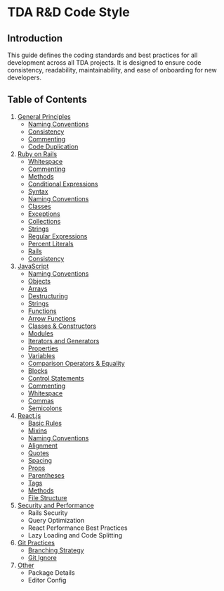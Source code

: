 # TDA R&D Code Style

## Introduction

This guide defines the coding standards and best practices for all development across all TDA projects. 
It is designed to ensure code consistency, readability, maintainability, and ease of onboarding for new developers. 


## Table of Contents

1. [General Principles](./sections/general-principles.md)
    - [Naming Conventions](./sections/general-principles.md#naming-conventions)
    - [Consistency](./sections/general-principles.md#consistency)
    - [Commenting](./sections/general-principles.md#commenting)
    - [Code Duplication](./sections/general-principles.md#code-duplication)
1. [Ruby on Rails](./sections/ruby-on-rails.md)
    - [Whitespace](./sections/ruby-on-rails.md#whitespace)
    - [Commenting](./sections/ruby-on-rails.md#commenting)
    - [Methods](./sections/ruby-on-rails.md#methods)
    - [Conditional Expressions](./sections/ruby-on-rails.md#conditional-expressions)
    - [Syntax](./sections/ruby-on-rails.md#syntax)
    - [Naming Conventions](./sections/ruby-on-rails.md#naming-conventions)
    - [Classes](./sections/ruby-on-rails.md#classes)
    - [Exceptions](./sections/ruby-on-rails.md#exceptions)
    - [Collections](./sections/ruby-on-rails.md#collections)
    - [Strings](./sections/ruby-on-rails.md#strings)
    - [Regular Expressions](./sections/ruby-on-rails.md#regular-expressions)
    - [Percent Literals](./sections/ruby-on-rails.md#percent-literals)
    - [Rails](./sections/ruby-on-rails.md#rails)
    - [Consistency](./sections/ruby-on-rails.md#consistency)
1. [JavaScript](./sections/javascript.md)
    - [Naming Conventions](./sections/javascript.md#naming-conventions)
    - [Objects](./sections/javascript.md#objects)
    - [Arrays](./sections/javascript.md#arrays)
    - [Destructuring](./sections/javascript.md#destructuring)
    - [Strings](./sections/javascript.md#strings)
    - [Functions](./sections/javascript.md#functions)
    - [Arrow Functions](./sections/javascript.md#arrow-functions)
    - [Classes & Constructors](./sections/javascript.md#classes--constructors)
    - [Modules](./sections/javascript.md#modules)
    - [Iterators and Generators](./sections/javascript.md#iterators-and-generators)
    - [Properties](./sections/javascript.md#properties)
    - [Variables](./sections/javascript.md#variables)
    - [Comparison Operators & Equality](./sections/javascript.md#comparison-operators--equality)
    - [Blocks](./sections/javascript.md#blocks)
    - [Control Statements](./sections/javascript.md#control-statements)
    - [Commenting](./sections/javascript.md#commenting)
    - [Whitespace](./sections/javascript.md#whitespace)
    - [Commas](./sections/javascript.md#commas)
    - [Semicolons](./sections/javascript.md#semicolons)
1. [React.js](./sections/react.md)
   - [Basic Rules](./sections/react.md#basic-rules)
   - [Mixins](./sections/react.md#mixins)
   - [Naming Conventions](./sections/react.md#naming-conventions)
   - [Alignment](./sections/react.md#alignment)
   - [Quotes](./sections/react.md#quotes)
   - [Spacing](./sections/react.md#spacing)
   - [Props](./sections/react.md#props)
   - [Parentheses](./sections/react.md#parentheses)
   - [Tags](./sections/react.md#tags)
   - [Methods](./sections/react.md#methods)
   - [File Structure](./sections/react.md#file-structure)
1. [Security and Performance](./sections/security-performance.md)
    - Rails Security
    - Query Optimization
    - React Performance Best Practices
    - Lazy Loading and Code Splitting
1. [Git Practices](./sections/git-practices.md)
    - [Branching Strategy](./sections/git-practices.md#branching-strategy)
    - [Git Ignore](./sections/git-practices.md#git-ignore)
1. [Other](./sections/other.md)
    - Package Details
    - Editor Config
